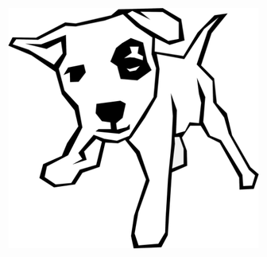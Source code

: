 <picture>
 <source media="(prefers-color-scheme: dark)" srcset="/R.png">
 <source media="(prefers-color-scheme: light)" srcset="/R.png">
 <img alt="Dogs make me smile" src="/R.png">
</picture>
